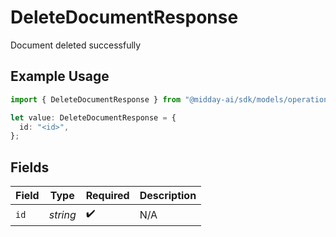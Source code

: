 # DeleteDocumentResponse

Document deleted successfully

## Example Usage

```typescript
import { DeleteDocumentResponse } from "@midday-ai/sdk/models/operations";

let value: DeleteDocumentResponse = {
  id: "<id>",
};
```

## Fields

| Field              | Type               | Required           | Description        |
| ------------------ | ------------------ | ------------------ | ------------------ |
| `id`               | *string*           | :heavy_check_mark: | N/A                |